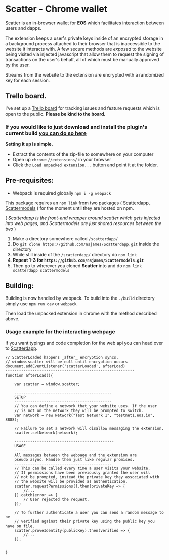 # Scatter - Chrome wallet


Scatter is an in-browser wallet for **[EOS](https://eos.io/)** which facilitates interaction between users and dapps.

The extension keeps a user's private keys inside of an encrypted storage in a background process attached to their browser that is inaccessible to the website it interacts with. A few secure methods are *exposed* to the website being visited via injected javascript that allow them to request the signing of transactions on the user's behalf, all of which must be manually approved by the user.

Streams from the website to the extension are encrypted with a randomized key for each session.




## Trello board.

I've set up a [Trello board](https://trello.com/b/lP7Sj6eA) for tracking issues and feature requests which is open to the public.
**Please be kind to the board.**


### If you would like to just download and install the plugin's current build [you can do so here](https://github.com/nsjames/Scatter/raw/master/scatter.zip)

**Setting it up is simple.**
* Extract the contents of the zip-file to somewhere on your computer
* Open up `chrome://extensions/` in your browser
* Click the `Load unpacked extension...` button and point it at the folder.




## Pre-requisites:

* Webpack is required globally `npm i -g webpack`

This package requires an `npm link` from two packages 
( [Scatterdapp](https://github.com/nsjames/Scatterdapp), 
[Scattermodels](https://github.com/nsjames/Scattermodels) ) 
for the moment until they are hosted on npm. 

( _Scatterdapp is the front-end wrapper around scatter which gets injected into web pages, 
and Scattermodels are just shared resources between the two_ )

1) Make a directory somewhere called `/scatterdapp/`
2) Do `git clone https://github.com/nsjames/Scatterdapp.git` inside the directory
3) While still inside of the `/scatterdapp/` directory do `npm link`
4) **Repeat 1-3 for `https://github.com/nsjames/Scattermodels.git`**
5) Then go to wherever you cloned **Scatter** into and do `npm link scatterdapp scattermodels`


## Building:

Building is now handled by webpack. To build into the `./build` directory simply use `npm run dev` or `webpack`.

Then load the unpacked extension in chrome with the method described above.





### Usage example for the interacting webpage

If you want typings and code completion for the web api you can head over to [Scatterdapp](https://github.com/nsjames/Scatterdapp).

```
// ScatterLoaded happens _after_ encryption syncs.
// window.scatter will be null until encryption occurs
document.addEventListener('scatterLoaded', afterLoad)
---------------------------------------------------------
function afterLoad(){
    
    var scatter = window.scatter;
    
    -------------------------------------------
    SETUP
    -------------------------------------------
    // You can define a network that your website uses. If the user
    // is not on the network they will be prompted to switch.
    var network = new Network("Test Network 1", "testnet1.eos.io", 8888);
    
    // Failure to set a network will disallow messaging the extension.
    scatter.setNetwork(network);
    
    --------------------------------------------
    USAGE
    -------------------------------------------
    All messages between the webpage and the extension are
    pseudo async. Handle them just like regular promises.
    -------------------------------------------
    // This can be called every time a user visits your website.
    // If permissions have been previously granted the user will
    // not be prompted, instead the private key they associated with
    // the website will be provided as authentication.
    scatter.requestPermissions().then(privateKey => {
        //...
    }).catch(error => {
        // User rejected the request.
    });
    
    // To further authenticate a user you can send a random message to be
    // verified against their private key using the public key you have on file.
    scatter.proveIdentity(publicKey).then(verified => {
        //...
    });
    
    
}
```




